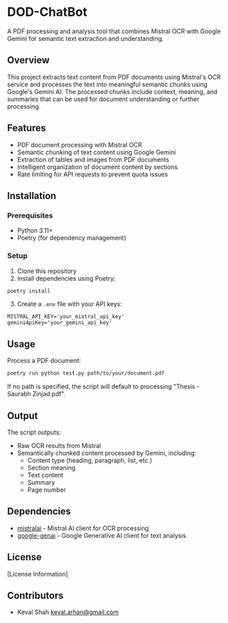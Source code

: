# DOD-ChatBot

A PDF processing and analysis tool that combines Mistral OCR with Google Gemini for semantic text extraction and understanding.

## Overview

This project extracts text content from PDF documents using Mistral's OCR service and processes the text into meaningful semantic chunks using Google's Gemini AI. The processed chunks include context, meaning, and summaries that can be used for document understanding or further processing.

## Features

- PDF document processing with Mistral OCR
- Semantic chunking of text content using Google Gemini
- Extraction of tables and images from PDF documents
- Intelligent organization of document content by sections
- Rate limiting for API requests to prevent quota issues

## Installation

### Prerequisites

- Python 3.11+
- Poetry (for dependency management)

### Setup

1. Clone this repository
2. Install dependencies using Poetry:

```bash
poetry install
```

3. Create a `.env` file with your API keys:

```
MISTRAL_API_KEY='your_mistral_api_key'
geminiApiKey='your_gemini_api_key'
```

## Usage

Process a PDF document:

```bash
poetry run python test.py path/to/your/document.pdf
```

If no path is specified, the script will default to processing "Thesis - Saurabh Zinjad.pdf".

## Output

The script outputs:
- Raw OCR results from Mistral
- Semantically chunked content processed by Gemini, including:
  - Content type (heading, paragraph, list, etc.)
  - Section meaning
  - Text content
  - Summary
  - Page number

## Dependencies

- [mistralai](https://pypi.org/project/mistralai/) - Mistral AI client for OCR processing
- [google-genai](https://pypi.org/project/google-genai/) - Google Generative AI client for text analysis

## License

[License Information]

## Contributors

- Keval Shah <keval.arhan@gmail.com>